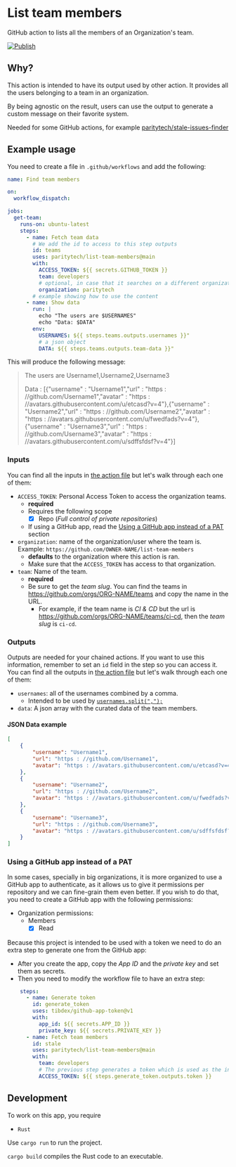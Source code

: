 
# List team members
GitHub action to lists all the members of an Organization's team.


[![Publish](https://github.com/paritytech/list-team-members/actions/workflows/publish.yml/badge.svg?branch=master)](https://github.com/paritytech/list-team-members/actions/workflows/publish.yml)

## Why?

This action is intended to have its output used by other action. It provides all the users belonging to a team in an organization.

By being agnostic on the result, users can use the output to generate a custom message on their favorite system.

Needed for some GitHub actions, for example [paritytech/stale-issues-finder](https://github.com/paritytech/stale-issues-finder)

## Example usage

You need to create a file in `.github/workflows` and add the following:

```yml
name: Find team members

on:
  workflow_dispatch:

jobs:
  get-team:
    runs-on: ubuntu-latest
    steps:
      - name: Fetch team data
        # We add the id to access to this step outputs
        id: teams
        uses: paritytech/list-team-members@main
        with:
          ACCESS_TOKEN: ${{ secrets.GITHUB_TOKEN }}
          team: developers
          # optional, in case that it searches on a different organization
          organization: paritytech
        # example showing how to use the content
      - name: Show data
        run: |
          echo "The users are $USERNAMES"
          echo "Data: $DATA"
        env:
          USERNAMES: ${{ steps.teams.outputs.usernames }}"
          # a json object
          DATA: ${{ steps.teams.outputs.team-data }}"
```

This will produce the following message:

> The users are Username1,Username2,Username3
> 
> Data :  [{"username" : "Username1","url" : "https : //github.com/Username1","avatar" : "https : //avatars.githubusercontent.com/u/etcasd?v=4"},{"username" : "Username2","url" : "https : //github.com/Username2","avatar" : "https : //avatars.githubusercontent.com/u/fwedfads?v=4"},{"username" : "Username3","url" : "https : //github.com/Username3","avatar" : "https : //avatars.githubusercontent.com/u/sdffsfdsf?v=4"}]

### Inputs
You can find all the inputs in [the action file](./action.yml) but let's walk through each one of them:

- `ACCESS_TOKEN`: Personal Access Token to access the organization teams.
  - **required**
  - Requires the following scope 
    - [x] Repo (_Full control of private repositories_) 
  - If using a GitHub app, read the [Using a GitHub app instead of a PAT](#using-a-github-app-instead-of-a-pat) section
- `organization`: name of the organization/user where the team is. Example: `https://github.com/OWNER-NAME/list-team-members`
  - **defaults** to the organization where this action is ran.
  - Make sure that the `ACCESS_TOKEN` has access to that organization.
- `team`: Name of the team.
  - **required**
  - Be sure to get the _team slug_. You can find the teams in https://github.com/orgs/ORG-NAME/teams and copy the name in the URL.
    - For example, if the team name is _CI & CD_ but the url is https://github.com/orgs/ORG-NAME/teams/ci-cd, then the _team slug_ is `ci-cd`.

### Outputs
Outputs are needed for your chained actions. If you want to use this information, remember to set an `id` field in the step so you can access it.
You can find all the outputs in [the action file](./action.yml) but let's walk through each one of them:
- `usernames`: all of the usernames combined by a comma. 
  - Intended to be used by [`usernames.split(",");`](https://www.w3schools.com/jsref/jsref_split.asp)
- `data`: A json array with the curated data of the team members.

#### JSON Data example
```json
[
    {
        "username": "Username1",
        "url": "https : //github.com/Username1",
        "avatar": "https : //avatars.githubusercontent.com/u/etcasd?v=4"
    },
    {
        "username": "Username2",
        "url": "https : //github.com/Username2",
        "avatar": "https : //avatars.githubusercontent.com/u/fwedfads?v=4"
    },
    {
        "username": "Username3",
        "url": "https : //github.com/Username3",
        "avatar": "https : //avatars.githubusercontent.com/u/sdffsfdsf?v=4"
    }
]
```

### Using a GitHub app instead of a PAT
In some cases, specially in big organizations, it is more organized to use a GitHub app to authenticate, as it allows us to give it permissions per repository and we can fine-grain them even better. If you wish to do that, you need to create a GitHub app with the following permissions:
- Organization permissions:
	- Members
		- [x] Read

Because this project is intended to be used with a token we need to do an extra step to generate one from the GitHub app:
- After you create the app, copy the *App ID* and the *private key* and set them as secrets.
- Then you need to modify the workflow file to have an extra step:
```yml
    steps:
      - name: Generate token
        id: generate_token
        uses: tibdex/github-app-token@v1
        with:
          app_id: ${{ secrets.APP_ID }}
          private_key: ${{ secrets.PRIVATE_KEY }}
      - name: Fetch team members
        id: stale
        uses: paritytech/list-team-members@main
        with:
          team: developers
          # The previous step generates a token which is used as the input for this action
          ACCESS_TOKEN: ${{ steps.generate_token.outputs.token }}
```

## Development

To work on this app, you require

- `Rust`

Use `cargo run` to run the project.

`cargo build` compiles the Rust code to an executable.
